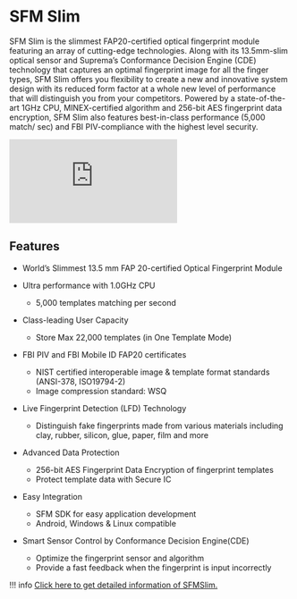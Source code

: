 # SFM Slim
SFM Slim is the slimmest FAP20-certified optical fingerprint module featuring an array of cutting-edge technologies.
Along with its 13.5mm-slim optical sensor and Suprema’s Conformance Decision Engine (CDE) technology that captures an optimal fingerprint image for all the finger types, SFM Slim offers you flexibility to create a new and innovative system design with its reduced form factor at a whole new level of performance that will distinguish you from your competitors.
Powered by a state-of-the-art 1GHz CPU, MINEX-certified algorithm and 256-bit AES fingerprint data encryption, SFM Slim also features best-in-class performance (5,000 match/ sec) and FBI PIV-compliance with the highest level security.

<div class="youtube_container">
<iframe src="https://www.youtube.com/embed/7PMOzV-_T0k?version=3&autoplay=1&mute=1&enablejsapi=1&loop=1&controls=0&modestbranding=1&playlist=1BR5ncQYsrY&showinfo=0" frameborder="0" allowfullscreen class="youtube_video"></iframe>
</div>



## Features
- World’s Slimmest 13.5 mm FAP 20-certified Optical Fingerprint Module
- Ultra performance with 1.0GHz CPU
    - 5,000 templates matching per second

  
- Class-leading User Capacity
    - Store Max 22,000 templates (in One Template Mode)
  
- FBI PIV and FBI Mobile ID FAP20 certificates
    - NIST certified interoperable image & template format standards (ANSI-378, ISO19794-2)
    - Image compression standard: WSQ
  
- Live Fingerprint Detection (LFD) Technology
    - Distinguish fake fingerprints made from various materials including clay, rubber, silicon, glue, paper, film and more
  
- Advanced Data Protection
    - 256-bit AES Fingerprint Data Encryption of fingerprint templates
    - Protect template data with Secure IC
  
- Easy Integration
    - SFM SDK for easy application development
    - Android, Windows & Linux compatible
  
- Smart Sensor Control by Conformance Decision Engine(CDE)
    - Optimize the fingerprint sensor and algorithm
    - Provide a fast feedback when the fingerprint is input incorrectly

!!! info
	<a href="https://www.supremainc.com/embedded-modules/en/modules/sfm-slim.asp" target="_blank">Click here to get detailed information of SFMSlim.</a>
